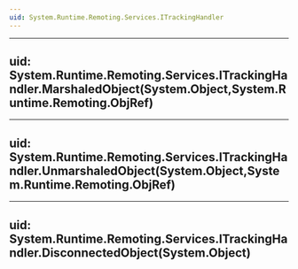```yaml
---
uid: System.Runtime.Remoting.Services.ITrackingHandler
---
```


---
uid: System.Runtime.Remoting.Services.ITrackingHandler.MarshaledObject(System.Object,System.Runtime.Remoting.ObjRef)
---

---
uid: System.Runtime.Remoting.Services.ITrackingHandler.UnmarshaledObject(System.Object,System.Runtime.Remoting.ObjRef)
---

---
uid: System.Runtime.Remoting.Services.ITrackingHandler.DisconnectedObject(System.Object)
---
